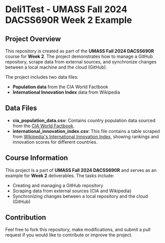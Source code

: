 # Deli1Test - UMASS Fall 2024 DACSS690R Week 2 Example

## Project Overview
This repository is created as part of the **UMASS Fall 2024 DACSS690R** course for **Week 2**. The project demonstrates how to manage a GitHub repository, scrape data from external sources, and synchronize changes between a local machine and the cloud (GitHub).

The project includes two data files:
- **Population data** from the CIA World Factbook
- **International Innovation Index** data from Wikipedia

## Data Files
- **cia_population_data.csv**: Contains country population data sourced from the [CIA World Factbook](https://www.cia.gov/the-world-factbook/references/guide-to-country-comparisons/).
- **international_innovation_index.csv**: This file contains a table scraped from [Wikipedia's International Innovation Index](https://en.wikipedia.org/wiki/International_Innovation_Index), showing rankings and innovation scores for different countries.

## Course Information
This project is a part of **UMASS Fall 2024 DACSS690R** and serves as an example for **Week 2** deliverables. The tasks include:
- Creating and managing a GitHub repository
- Scraping data from external sources (CIA and Wikipedia)
- Synchronizing changes between a local repository and the cloud (GitHub)

## Contribution
Feel free to fork this repository, make modifications, and submit a pull request if you would like to contribute or improve the project.




